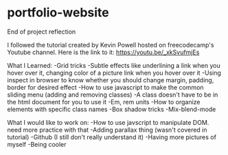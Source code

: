 # portfolio-website

End of project reflection

I followed the tutorial created by Kevin Powell hosted on freecodecamp's Youtube channel. Here is the link to it: https://youtu.be/_xkSvufmjEs

What I Learned:
-Grid tricks
-Subtle effects like underlining a link when you hover over it, changing color of a picture link when you hover over it
-Using inspect in browser to know whether you should change margin, padding, border for desired effect
-How to use javascript to make the common sliding menu (adding and removing classes)
  -A class doesn't have to be in the html document for you to use it
-Em, rem units
-How to organize elements with specific class names
-Box shadow tricks
-Mix-blend-mode

What I would like to work on:
-How to use javscript to manipulate DOM. need more practice with that
-Adding parallax thing (wasn't covered in tutorial)
-Github (I still don't really understand it)
-Having more pictures of myself
-Being cooler
